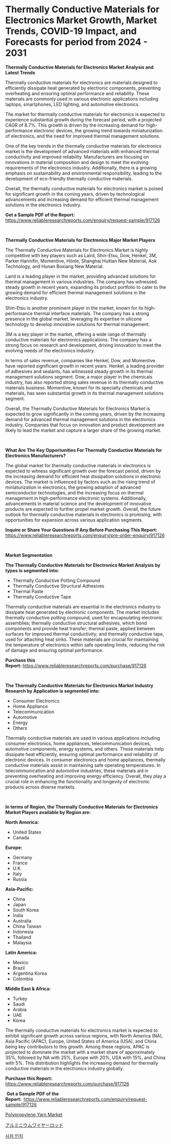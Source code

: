 <p><h1>Thermally Conductive Materials for Electronics Market Growth, Market Trends, COVID-19 Impact, and Forecasts for period from 2024 - 2031</h1></p><p><strong>Thermally Conductive Materials for Electronics Market Analysis and Latest Trends</strong></p>
<p><p>Thermally conductive materials for electronics are materials designed to efficiently dissipate heat generated by electronic components, preventing overheating and ensuring optimal performance and reliability. These materials are commonly used in various electronic applications including laptops, smartphones, LED lighting, and automotive electronics.</p><p>The market for thermally conductive materials for electronics is expected to experience substantial growth during the forecast period, with a projected CAGR of 8.7%. This growth is driven by the increasing demand for high-performance electronic devices, the growing trend towards miniaturization of electronics, and the need for improved thermal management solutions.</p><p>One of the key trends in the thermally conductive materials for electronics market is the development of advanced materials with enhanced thermal conductivity and improved reliability. Manufacturers are focusing on innovations in material composition and design to meet the evolving requirements of the electronics industry. Additionally, there is a growing emphasis on sustainability and environmental responsibility, leading to the development of eco-friendly thermally conductive materials.</p><p>Overall, the thermally conductive materials for electronics market is poised for significant growth in the coming years, driven by technological advancements and increasing demand for efficient thermal management solutions in the electronics industry.</p></p>
<p><strong>Get a Sample PDF of the Report:&nbsp;</strong> <a href="https://www.reliableresearchreports.com/enquiry/request-sample/917126">https://www.reliableresearchreports.com/enquiry/request-sample/917126</a></p>
<p>&nbsp;</p>
<p><strong>Thermally Conductive Materials for Electronics Major Market Players</strong></p>
<p><p>The Thermally Conductive Materials for Electronics Market is highly competitive with key players such as Laird, Shin-Etsu, Dow, Henkel, 3M, Parker Hannifin, Momentive, Hönle, Shanghai Huitian New Material, Aok Technology, and Hunan Boxiang New Material. </p><p>Laird is a leading player in the market, providing advanced solutions for thermal management in various industries. The company has witnessed steady growth in recent years, expanding its product portfolio to cater to the growing demand for efficient thermal management solutions in the electronics industry.</p><p>Shin-Etsu is another prominent player in the market, known for its high-performance thermal interface materials. The company has a strong presence in the global market, leveraging its expertise in silicone technology to develop innovative solutions for thermal management.</p><p>3M is a key player in the market, offering a wide range of thermally conductive materials for electronics applications. The company has a strong focus on research and development, driving innovation to meet the evolving needs of the electronics industry.</p><p>In terms of sales revenue, companies like Henkel, Dow, and Momentive have reported significant growth in recent years. Henkel, a leading provider of adhesives and sealants, has witnessed steady growth in its thermal management solutions segment. Dow, a major player in the chemicals industry, has also reported strong sales revenue in its thermally conductive materials business. Momentive, known for its specialty chemicals and materials, has seen substantial growth in its thermal management solutions segment.</p><p>Overall, the Thermally Conductive Materials for Electronics Market is expected to grow significantly in the coming years, driven by the increasing demand for advanced thermal management solutions in the electronics industry. Companies that focus on innovation and product development are likely to lead the market and capture a larger share of the growing market.</p></p>
<p>&nbsp;</p>
<p><strong>What Are The Key Opportunities For Thermally Conductive Materials for Electronics Manufacturers?</strong></p>
<p><p>The global market for thermally conductive materials in electronics is expected to witness significant growth over the forecast period, driven by the increasing demand for efficient heat dissipation solutions in electronic devices. The market is influenced by factors such as the rising trend of miniaturization in electronics, the growing adoption of advanced semiconductor technologies, and the increasing focus on thermal management in high-performance electronic systems. Additionally, advancements in material science and the development of innovative products are expected to further propel market growth. Overall, the future outlook for thermally conductive materials in electronics is promising, with opportunities for expansion across various application segments.</p></p>
<p><strong>Inquire or Share Your Questions If Any Before Purchasing This Report:</strong> <a href="https://www.reliableresearchreports.com/enquiry/pre-order-enquiry/917126">https://www.reliableresearchreports.com/enquiry/pre-order-enquiry/917126</a></p>
<p>&nbsp;</p>
<p><strong>Market Segmentation</strong></p>
<p><strong>The Thermally Conductive Materials for Electronics Market Analysis by types is segmented into:</strong></p>
<p><ul><li>Thermally Conductive Potting Compound</li><li>Thermally Conductive Structural Adhesives</li><li>Thermal Paste</li><li>Thermally Conductive Tape</li></ul></p>
<p><p>Thermally conductive materials are essential in the electronics industry to dissipate heat generated by electronic components. The market includes thermally conductive potting compound, used for encapsulating electronic assemblies; thermally conductive structural adhesives, which bond components and provide heat transfer; thermal paste, applied between surfaces for improved thermal conductivity; and thermally conductive tape, used for attaching heat sinks. These materials are crucial for maintaining the temperature of electronics within safe operating limits, reducing the risk of damage and ensuring optimal performance.</p></p>
<p><strong>Purchase this Report:&nbsp;</strong><a href="https://www.reliableresearchreports.com/purchase/917126">https://www.reliableresearchreports.com/purchase/917126</a></p>
<p>&nbsp;</p>
<p><strong>The Thermally Conductive Materials for Electronics Market Industry Research by Application is segmented into:</strong></p>
<p><ul><li>Consumer Electronics</li><li>Home Appliance</li><li>Telecommunication</li><li>Automotive</li><li>Energy</li><li>Others</li></ul></p>
<p><p>Thermally conductive materials are used in various applications including consumer electronics, home appliances, telecommunication devices, automotive components, energy systems, and others. These materials help dissipate heat efficiently, ensuring optimal performance and reliability of electronic devices. In consumer electronics and home appliances, thermally conductive materials assist in maintaining safe operating temperatures. In telecommunication and automotive industries, these materials aid in preventing overheating and improving energy efficiency. Overall, they play a crucial role in enhancing the functionality and longevity of electronic products across diverse markets.</p></p>
<p>&nbsp;</p>
<p><strong>In terms of Region, the Thermally Conductive Materials for Electronics Market Players available by Region are:</strong></p>
<p>
    <p> <strong> North America: </strong>
        <ul>
            <li>United States</li>
            <li>Canada</li>
        </ul>
        </p> 
    <p> <strong> Europe: </strong>
        <ul>
            <li>Germany</li>
            <li>France</li>
            <li>U.K.</li>
            <li>Italy</li>
            <li>Russia</li>
        </ul>
        </p> 
    <p> <strong> Asia-Pacific: </strong>
        <ul>
            <li>China</li>
            <li>Japan</li>
            <li>South Korea</li>
            <li>India</li>
            <li>Australia</li>
            <li>China Taiwan</li>
            <li>Indonesia</li>
            <li>Thailand</li>
            <li>Malaysia</li>
        </ul>
        </p> 
    <p> <strong> Latin America: </strong>
        <ul>
            <li>Mexico</li>
            <li>Brazil</li>
            <li>Argentina Korea</li>
            <li>Colombia</li>
        </ul>
        </p> 
    <p> <strong> Middle East & Africa: </strong>
        <ul>
            <li>Turkey</li>
            <li>Saudi</li>
            <li>Arabia</li>
            <li>UAE</li>
            <li>Korea</li>
        </ul>
    </p>
    </p>
<p><p>The thermally conductive materials for electronics market is expected to exhibit significant growth across various regions, with North America (NA), Asia Pacific (APAC), Europe, United States of America (USA), and China being key contributors to this growth. Among these regions, APAC is projected to dominate the market with a market share of approximately 35%, followed by NA with 25%, Europe with 20%, USA with 15%, and China with 5%. This distribution highlights the increasing demand for thermally conductive materials in the electronics industry globally.</p></p>
<p><strong>Purchase this Report: </strong><a href="https://www.reliableresearchreports.com/purchase/917126">https://www.reliableresearchreports.com/purchase/917126</a></p>
<p>&nbsp;<strong>Get a Sample PDF of the Report:&nbsp;&nbsp;</strong><a href="https://www.reliableresearchreports.com/enquiry/request-sample/917126">https://www.reliableresearchreports.com/enquiry/request-sample/917126</a></p>
<p><strong></strong></p>
<p><p><a href="https://fuschia-pecorino-a6d.notion.site/Polypropylene-Yarn-Market-with-the-goal-of-estimating-the-market-size-and-future-growth-potential-of-eeb0976016724caf8be4e2595a492959">Polypropylene Yarn Market</a></p><p><a href="https://medium.com/@shawnsmihv6/%E3%82%A2%E3%83%AB%E3%83%9F%E3%83%AF%E3%82%A4%E3%83%A4%E3%83%BC%E3%83%AD%E3%83%83%E3%83%89%E5%B8%82%E5%A0%B4-2031%E5%B9%B4%E3%81%BE%E3%81%A7%E3%81%AE%E6%88%90%E5%8A%9F%E3%81%97%E3%81%9F%E3%83%93%E3%82%B8%E3%83%8D%E3%82%B9%E6%88%A6%E7%95%A5%E3%81%AE%E9%8D%B5%E3%82%92%E4%BA%88%E6%B8%AC-7083e7648f58">アルミニウムワイヤーロッド</a></p><p><a href="https://medium.com/@bobbyreitenberg879562023/%EC%82%AC%EC%B0%A8-%EC%9D%B8%EC%B9%98-%EC%8B%9C%EC%9E%A5-%EC%A0%84%EB%A7%9D-%EC%82%B0%EC%97%85-%EA%B0%9C%EC%9A%94-%EB%B0%8F-%EC%98%88%EC%B8%A1-2024%EB%85%84%EB%B6%80%ED%84%B0-2031%EB%85%84%EA%B9%8C%EC%A7%80-fe0e3a985780">사차 인치</a></p></p>